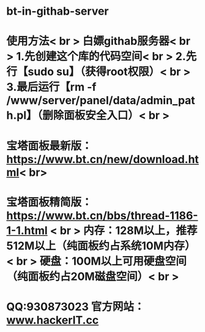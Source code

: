 # bt-in-githab-server
使用方法< br >
白嫖githab服务器< br >
1.先创建这个库的代码空间< br >
2.先行【sudo su】（获得root权限）< br >
3.最后运行【rm -f /www/server/panel/data/admin_path.pl】（删除面板安全入口）< br >
=================================================================
宝塔面板最新版：https://www.bt.cn/new/download.html< br>
=================================================================
宝塔面板精简版：https://www.bt.cn/bbs/thread-1186-1-1.html < br >
内存：128M以上，推荐512M以上（纯面板约占系统10M内存）< br >
硬盘：100M以上可用硬盘空间（纯面板约占20M磁盘空间）< br >
=================================================================
QQ:930873023 官方网站：www.hackerIT.cc
=================================================================
